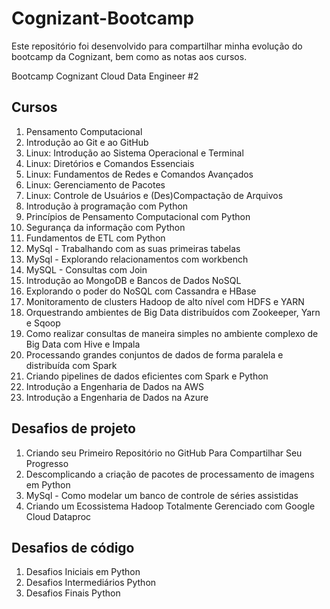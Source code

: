 # Cognizant-Bootcamp
Este repositório foi desenvolvido para compartilhar minha evolução do bootcamp da Cognizant, bem como as notas aos cursos.

Bootcamp Cognizant Cloud Data Engineer #2

## Cursos

1. Pensamento Computacional
2. Introdução ao Git e ao GitHub
3. Linux: Introdução ao Sistema Operacional e Terminal
4. Linux: Diretórios e Comandos Essenciais
5. Linux: Fundamentos de Redes e Comandos Avançados
6. Linux: Gerenciamento de Pacotes
7. Linux: Controle de Usuários e (Des)Compactação de Arquivos
8. Introdução à programação com Python
9. Princípios de Pensamento Computacional com Python
10. Segurança da informação com Python
11. Fundamentos de ETL com Python
12. MySql - Trabalhando com as suas primeiras tabelas
13. MySql - Explorando relacionamentos com workbench
14. MySQL - Consultas com Join
15. Introdução ao MongoDB e Bancos de Dados NoSQL
16. Explorando o poder do NoSQL com Cassandra e HBase
17. Monitoramento de clusters Hadoop de alto nível com HDFS e YARN
18. Orquestrando ambientes de Big Data distribuídos com Zookeeper, Yarn e Sqoop
19. Como realizar consultas de maneira simples no ambiente complexo de Big Data com Hive e Impala
20. Processando grandes conjuntos de dados de forma paralela e distribuída com Spark
21. Criando pipelines de dados eficientes com Spark e Python
22. Introdução a Engenharia de Dados na AWS
23. Introdução a Engenharia de Dados na Azure

## Desafios de projeto

1. Criando seu Primeiro Repositório no GitHub Para Compartilhar Seu Progresso
2. Descomplicando a criação de pacotes de processamento de imagens em Python
3. MySql - Como modelar um banco de controle de séries assistidas
4. Criando um Ecossistema Hadoop Totalmente Gerenciado com Google Cloud Dataproc

## Desafios de código

1. Desafios Iniciais em Python
2. Desafios Intermediários Python
3. Desafios Finais Python
